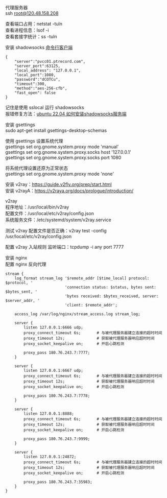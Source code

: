 代理服务器  
ssh root@120.48.158.208  

查看端口占用：netstat -tuln  
查看进程信息：lsof -i  
查看套接字统计：ss -tuln  

安装 shadowsocks [命令行客户端](https://shadowsockshelp.github.io/Shadowsocks/linux.html#%E5%91%BD%E4%BB%A4%E8%A1%8C%E5%AE%A2%E6%88%B7%E7%AB%AF)   
```
{
    "server":"pvcc01.ptrecord.com",
    "server_port":63125,
    "local_address": "127.0.0.1",
    "local_port":1080,
    "password":"dCOTCu",
    "timeout":300,
    "method":"aes-256-cfb",
    "fast_open": false
}
```
记住是使用 sslocal 运行 shadowsocks  
报错修复方法：[ubuntu 22.04 如何安装shadowsocks服务端](http://nfvschool.cn/archives/ubuntu-22.04-ru-he-an-zhuang-shadowsocksfu-wu-duan)   

安装 gsettings  
sudo apt-get install gsettings-desktop-schemas  

使用 gsettings 设置系统代理  
gsettings set org.gnome.system.proxy mode 'manual'  
gsettings set org.gnome.system.proxy.socks host '127.0.0.1'  
gsettings set org.gnome.system.proxy.socks port 1080  

将系统代理设置还原为正常状态  
gsettings set org.gnome.system.proxy mode 'none'  

安装 v2ray：https://guide.v2fly.org/prep/start.html  
安装 v2rayA：https://v2raya.org/docs/prologue/introduction/  

v2ray  
程序地址：/usr/local/bin/v2ray  
配置文件：/usr/local/etc/v2ray/config.json  
系统服务文件：/etc/systemd/system/v2ray.service 

测试 v2ray 配置文件是否正确：v2ray test -config /usr/local/etc/v2ray/config.json  

配置 v2ray 入站规则 
监听端口：tcpdump -i any port 7777

安装 nginx  
配置 nginx 反向代理  

```
stream {
    log_format stream_log '$remote_addr [$time_local] protocol: $protocol, '
                          'connection status: $status, bytes sent: $bytes_sent, '
                          'bytes received: $bytes_received, server: $server_addr, '
                          'client: $remote_addr';

    access_log /var/log/nginx/stream_access.log stream_log;

    server {
        listen 127.0.0.1:6666 udp;
        proxy_connect_timeout 6s;       # 与被代理服务器建立连接的超时时间
        proxy_timeout 12s;              # 获取被代理服务器响应超时时间
        proxy_socket_keepalive on;      # 开启心跳检测

        proxy_pass 180.76.243.7:7777;
    }

    server {
        listen 127.0.0.1:6667 udp;
        proxy_connect_timeout 6s;       # 与被代理服务器建立连接的超时时间
        proxy_timeout 12s;              # 获取被代理服务器响应超时时间
        proxy_socket_keepalive on;      # 开启心跳检测

        proxy_pass 180.76.243.7:7778;
    }

    server {
        listen 127.0.0.1:8888;
        proxy_connect_timeout 6s;       # 与被代理服务器建立连接的超时时间
        proxy_timeout 12s;              # 获取被代理服务器响应超时时间
        proxy_socket_keepalive on;      # 开启心跳检测

        proxy_pass 180.76.243.7:9999;
    }

    server {
        listen 127.0.0.1:24872;
        proxy_connect_timeout 6s;       # 与被代理服务器建立连接的超时时间
        proxy_timeout 12s;              # 获取被代理服务器响应超时时间
        proxy_socket_keepalive on;      # 开启心跳检测

        proxy_pass 180.76.243.7:35983;
    }
}
```
